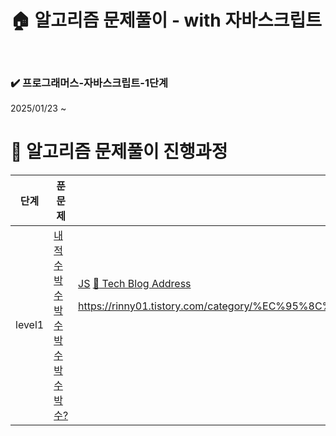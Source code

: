 <!-- ####### 헤더 -->

# :house: 알고리즘 문제풀이 - with 자바스크립트

<br/>

<!-- 기간 -->
### :heavy_check_mark: 프로그래머스-자바스크립트-1단계 
2025/01/23 ~

# :calendar: 알고리즘 문제풀이 진행과정
<table style:width:100%;>
  <thead>
    <tr>
      <th>단계</th>
      <th>푼 문제</th>
      <th>JS</th>
    </tr>
  </thead>
  <tbody>
    <tr>
      <td>level1</td>
      <td>
        <a href="https://school.programmers.co.kr/learn/courses/30/lessons/70128">내적</a>
        <a href="https://school.programmers.co.kr/learn/courses/30/lessons/12922">수박수박수박수박수박수?</a>
      </td>
      <td>
        <a href="https://github.com/hyerin-kang/algorithm-solving-with-js/blob/main/level_1/%EB%82%B4%EC%A0%81.js">JS</a>
        <a href="https://github.com/hyerin-kang/algorithm-solving-with-js/blob/main/level_1/%EC%88%98%EB%B0%95%EC%88%98%EB%B0%95%EC%88%98%EB%B0%95%EC%88%98%EB%B0%95%EC%88%98%EB%B0%95%EC%88%98.js>JS</a>
      </td>
    </tr>
  </tbody>
</table>

<br/>
<br/>




## :paperclip: Tech Blog Address

<br/>

https://rinny01.tistory.com/category/%EC%95%8C%EA%B3%A0%EB%A6%AC%EC%A6%98%20%EB%AC%B8%EC%A0%9C
<br/>
<br/>
<br/>
<br/>
<br/>
